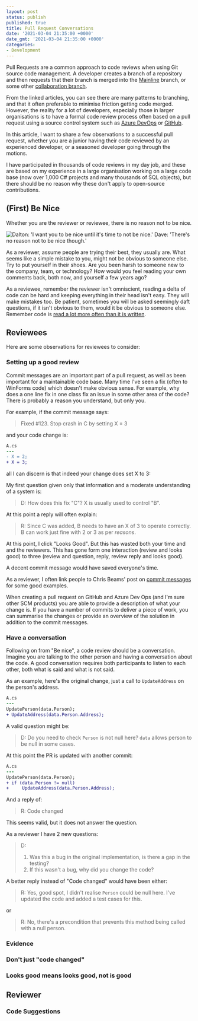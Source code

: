 ```yaml
---
layout: post
status: publish
published: true
title: Pull Request Conversations
date: '2021-03-04 21:35:00 +0000'
date_gmt: '2021-03-04 21:35:00 +0000'
categories:
- Development
---
```


Pull Requests are a common approach to code reviews when using Git source code management.
A developer creates a branch of a repository and then requests that their branch is merged
into the [Mainline][ml] branch, or some other [collaboration branch][cb].

From the linked articles, you can see there are many patterns to branching, and that it often
preferable to minimise friction getting code merged. However, the reality for a lot of
developers, especially those in larger organisations is to have a formal code review process
often based on a pull request using a source control system such as [Azure DevOps][ado] or 
[GitHub][gh].

In this article, I want to share a few observations to a successful pull request, whether you
are a junior having their code reviewed by an experienced developer, or a seasoned developer
going through the motions.

I have participated in thousands of code reviews in my day job, and these are based on my
experience in a large organisation working on a large code base (now over 1,000 C# projects
and many thousands of SQL objects), but there should be no reason why these don't apply to 
open-source contributions.

## (First) Be Nice

Whether you are the reviewer or reviewee, there is no reason not to be nice.

![Dalton: 'I want you to be nice until it's time to not be nice.' Dave: 'There's no reason not to be nice though.'][rh]

As a reviewer, assume people are trying their best, they usually are. What seems like a
simple mistake to you, might not be obvious to someone else. Try to put yourself in their
shoes. Are you been harsh to someone new to the company, team, or technology? How would
you feel reading your own comments back, both now, and yourself a few years ago?

As a reviewee, remember the reviewer isn't omniscient, reading a delta of code can be
hard and keeping everything in their head isn't easy. They will make mistakes too. Be
patient, sometimes you will be asked seemingly daft questions, if it isn't obvious to them,
would it be obvious to someone else. Remember code is [read a lot more often than it is
written][rc].

## Reviewees

Here are some observations for reviewees to consider:

### Setting up a good review

Commit messages are an important part of a pull request, as well as been important for
a maintainable code base. Many time I've seen a fix (often to WinForms code) which doesn't
make obvious sense. For example, why does a one line fix in one class fix an issue in
some other area of the code? There is probably a reason you understand, but only you.

For example, if the commit message says:

> Fixed #123. Stop crash in C by setting X = 3

and your code change is:

```patch
A.cs
---
- X = 2;
+ X = 3;
```

all I can discern is that indeed your change does set X to 3:

My first question given only that information and a moderate understanding of a system is:

> D: How does this fix "C"? X is usually used to control "B".

At this point a reply will often explain:

> R: Since C was added, B needs to have an X of 3 to operate correctly. B can work
> just fine with 2 or 3 as per _reasons_.

At this point, I click "Looks Good". But this has wasted both your time and and the
reviewers. This has gone form one interaction (review and looks good) to three (review and
question, reply, review reply and looks good).

A decent commit message would have saved everyone's time.

As a reviewer, I often link people to Chris Beams' post on [commit messages][cm] for some
good examples.

When creating a pull request on GitHub and Azure Dev Ops (and I'm sure other SCM products)
you are able to provide a description of what your change is. If you have a number of commits
to deliver a piece of work, you can summarise the changes or provide an overview of the solution
in addition to the commit messages.

### Have a conversation

Following on from "Be nice", a code review should be a conversation. Imagine you are talking to
the other person and having a conversation about the code. A good conversation requires both
participants to listen to each other, both what is said and what is not said.

As an example, here's the original change, just a call to `UpdateAddress` on the person's address.

```patch
A.cs
---
UpdatePerson(data.Person);
+ UpdateAddress(data.Person.Address);
```

A valid question might be:

> D: Do you need to check `Person` is not null here? `data` allows person to be null in some cases.

At this point the PR is updated with another commit:


```patch
A.cs
---
UpdatePerson(data.Person);
+ if (data.Person != null)
+     UpdateAddress(data.Person.Address);
```

And a reply of:

> R: Code changed

This seems valid, but it does not answer the question.

As a reviewer I have 2 new questions:

> D:
> 1. Was this a bug in the original implementation, is there a gap in the testing?
> 2. If this wasn't a bug, why did you change the code?

A better reply instead of "Code changed" would have been either:

> R: Yes, good spot, I didn't realise `Person` could be null here. I've updated the
> code and added a test cases for this.

or

> R: No, there's a precondition that prevents this method being called with a null
> person.



### Evidence

### Don't just "code changed"

### Looks good means looks good, not is good

## Reviewer

### Code Suggestions

 [ml]: https://www.martinfowler.com/articles/branching-patterns.html#mainline
 [cb]: https://www.martinfowler.com/articles/branching-patterns.html#collaboration-branch
 [ado]: https://dev.azure.com
 [gh]: https://github.com
 [rc]: https://devblogs.microsoft.com/oldnewthing/20070406-00/?p=27343
 [cm]: https://chris.beams.io/posts/git-commit/
 [rh]: {{site.contenturl}}pr-dalton.png